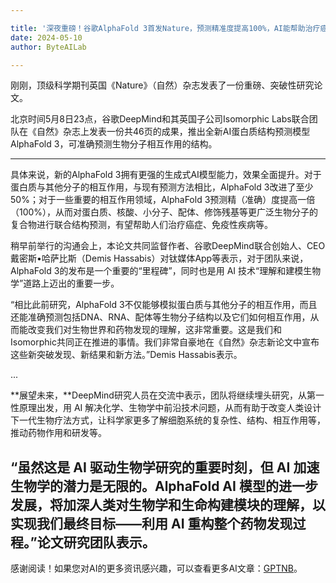 ```yaml
---

title: '深夜重磅！谷歌AlphaFold 3首发Nature，预测精准度提高100%，AI能帮助治疗癌症和免疫病'
date: 2024-05-10
author: ByteAILab

---
```


刚刚，顶级科学期刊英国《Nature》（自然）杂志发表了一份重磅、突破性研究论文。

北京时间5月8日23点，谷歌DeepMind和其英国子公司Isomorphic Labs联合团队在《自然》杂志上发表一份共46页的成果，推出全新AI蛋白质结构预测模型AlphaFold 3，可准确预测生物分子相互作用的结构。

---
具体来说，新的AlphaFold 3拥有更强的生成式AI模型能力，效果全面提升。对于蛋白质与其他分子的相互作用，与现有预测方法相比，AlphaFold 3改进了至少50%；对于一些重要的相互作用领域，AlphaFold 3预测精（准确）度提高一倍（100%），从而对蛋白质、核酸、小分子、配体、修饰残基等更广泛生物分子的复合物进行联合结构预测，有望帮助人们治疗癌症、免疫性疾病等。

稍早前举行的沟通会上，本论文共同监督作者、谷歌DeepMind联合创始人、CEO戴密斯•哈萨比斯（Demis Hassabis）对钛媒体App等表示，对于团队来说，AlphaFold 3的发布是一个重要的“里程碑”，同时也是用 AI 技术“理解和建模生物学”道路上迈出的重要一步。

“相比此前研究，AlphaFold 3不仅能够模拟蛋白质与其他分子的相互作用，而且还能准确预测包括DNA、RNA、配体等生物分子结构以及它们如何相互作用，从而能改变我们对生物世界和药物发现的理解，这非常重要。这是我们和Isomorphic共同正在推进的事情。我们非常自豪地在《自然》杂志新论文中宣布这些新突破发现、新结果和新方法。”Demis Hassabis表示。

...

**展望未来，**DeepMind研究人员在交流中表示，团队将继续埋头研究，从第一性原理出发，用 AI 解决化学、生物学中前沿技术问题，从而有助于改变人类设计下一代生物疗法方式，让科学家更多了解细胞系统的复杂性、结构、相互作用等，推动药物作用和研发等。

“虽然这是 AI 驱动生物学研究的重要时刻，但 AI 加速生物学的潜力是无限的。AlphaFold AI 模型的进一步发展，将加深人类对生物学和生命构建模块的理解，以实现我们最终目标——利用 AI 重构整个药物发现过程。”论文研究团队表示。
---
感谢阅读！如果您对AI的更多资讯感兴趣，可以查看更多AI文章：[GPTNB](https://gptnb.com)。